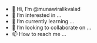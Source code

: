- 👋 Hi, I’m @munawiralikvalad
- 👀 I’m interested in ...
- 🌱 I’m currently learning ...
- 💞️ I’m looking to collaborate on ...
- 📫 How to reach me ...

<!---
munawiralikvalad/munawiralikvalad is a ✨ special ✨ repository because its `README.md` (this file) appears on your GitHub profile.
You can click the Preview link to take a look at your changes.
--->

